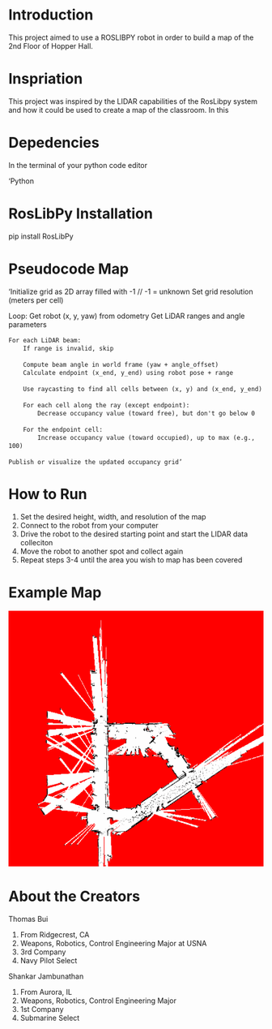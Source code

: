 # Introduction
This project aimed to use a ROSLIBPY robot in order to build a map of the 2nd Floor of Hopper Hall. 

# Inspriation
This project was inspired by the LIDAR capabilities of the RosLibpy system and how it could be used to create a map of the classroom. In this 



# Depedencies
In the terminal of your python code editor

‘Python

# RosLibPy Installation
pip install RosLibPy


# Pseudocode Map
‘Initialize grid as 2D array filled with -1  // -1 = unknown
Set grid resolution (meters per cell)

Loop:
    Get robot (x, y, yaw) from odometry
    Get LiDAR ranges and angle parameters

    For each LiDAR beam:
        If range is invalid, skip

        Compute beam angle in world frame (yaw + angle_offset)
        Calculate endpoint (x_end, y_end) using robot pose + range

        Use raycasting to find all cells between (x, y) and (x_end, y_end)

        For each cell along the ray (except endpoint):
            Decrease occupancy value (toward free), but don't go below 0

        For the endpoint cell:
            Increase occupancy value (toward occupied), up to max (e.g., 100)

    Publish or visualize the updated occupancy grid’



# How to Run
1) Set the desired height, width, and resolution of the map
2) Connect to the robot from your computer
3) Drive the robot to the desired starting point and start the LIDAR data colleciton
4) Move the robot to another spot and collect again
5) Repeat steps 3-4 until the area you wish to map has been covered

# Example Map
![Final](recording.gif)



# About the Creators
Thomas Bui
1. From Ridgecrest, CA
2. Weapons, Robotics, Control Engineering Major at USNA
3. 3rd Company
4. Navy Pilot Select


Shankar Jambunathan
1. From Aurora, IL
2. Weapons, Robotics, Control Engineering Major
3. 1st Company
4. Submarine Select

